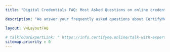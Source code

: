 ```yaml
---
title: "Digital Credentials FAQ: Most Asked Questions on online credentials"

description: "We answer your frequently asked questions about CertifyMe and the easy-to-use digital credential software in the industry."

layout: V4LayoutFAQ

# talkToOurExpertLink: " https://info.certifyme.online/talk-with-expert"
sitemap.priority : 0
---
```

